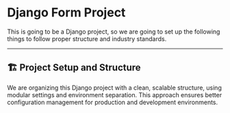 # Django Form Project

This is going to be a Django project, so we are going to set up the following things to follow proper structure and industry standards.

---

## 🏗️ Project Setup and Structure

We are organizing this Django project with a clean, scalable structure, using modular settings and environment separation. This approach ensures better configuration management for production and development environments.

